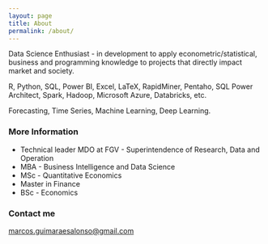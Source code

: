 ```yaml
---
layout: page
title: About
permalink: /about/
---
```

Data Science Enthusiast - in development to apply econometric/statistical, business and programming knowledge to projects that directly impact market and society.

R, Python, SQL, Power BI, Excel, LaTeX, RapidMiner, Pentaho, SQL Power Architect, Spark, Hadoop, Microsoft Azure, Databricks, etc.

Forecasting, Time Series, Machine Learning, Deep Learning.

### More Information

- Technical leader MDO at FGV - Superintendence of Research, Data and Operation
- MBA - Business Intelligence and Data Science
- MSc - Quantitative Economics
- Master in Finance
- BSc - Economics

### Contact me

[marcos.guimaraesalonso@gmail.com](mailto:marcos.guimaraesalonso@gmail.com)
